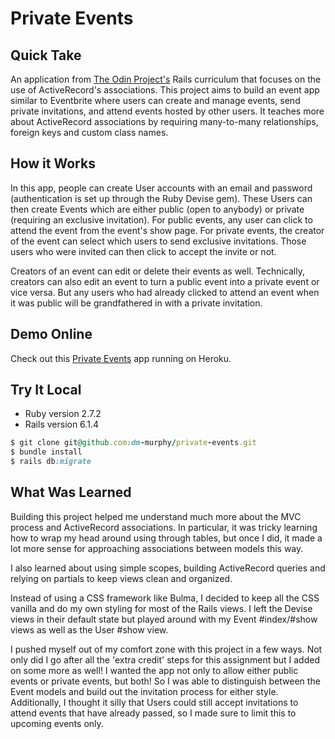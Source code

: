 # Private Events

## Quick Take

An application from [The Odin Project's](https://www.theodinproject.com/paths/full-stack-ruby-on-rails/courses/ruby-on-rails/lessons/associations) Rails curriculum that focuses on the use of ActiveRecord's associations. This project aims to build an event app similar to Eventbrite where users can create and manage events, send private invitations, and attend events hosted by other users. It teaches more about ActiveRecord associations by requiring many-to-many relationships, foreign keys and custom class names.

## How it Works

In this app, people can create User accounts with an email and password (authentication is set up through the Ruby Devise gem). These Users can then create Events which are either public (open to anybody) or private (requiring an exclusive invitation). For public events, any user can click to attend the event from the event's show page. For private events, the creator of the event can select which users to send exclusive invitations. Those users who were invited can then click to accept the invite or not.

Creators of an event can edit or delete their events as well. Technically, creators can also edit an event to turn a public event into a private event or vice versa. But any users who had already clicked to attend an event when it was public will be grandfathered in with a private invitation.

## Demo Online

Check out this [Private Events](https://sleepy-citadel-75700.herokuapp.com/) app running on Heroku.

## Try It Local

* Ruby version 2.7.2
* Rails version 6.1.4

```ruby
$ git clone git@github.com:dm-murphy/private-events.git
$ bundle install
$ rails db:migrate
```

## What Was Learned

Building this project helped me understand much more about the MVC process and ActiveRecord associations. In particular, it was tricky learning how to wrap my head around using through tables, but once I did, it made a lot more sense for approaching associations between models this way. 

I also learned about using simple scopes, building ActiveRecord queries and relying on partials to keep views clean and organized. 

Instead of using a CSS framework like Bulma, I decided to keep all the CSS vanilla and do my own styling for most of the Rails views. I left the Devise views in their default state but played around with my Event #index/#show views as well as the User #show view.

I pushed myself out of my comfort zone with this project in a few ways. Not only did I go after all the 'extra credit' steps for this assignment but I added on some more as well! I wanted the app not only to allow either public events or private events, but both! So I was able to distinguish between the Event models and build out the invitation process for either style. Additionally, I thought it silly that Users could still accept invitations to attend events that have already passed, so I made sure to limit this to upcoming events only.
